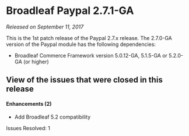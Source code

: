# Broadleaf Paypal 2.7.1-GA

*Released on September 11, 2017*

This is the 1st patch release of the Paypal 2.7.x release. The 2.7.0-GA version of the Paypal module has the following dependencies:

+ Broadleaf Commerce Framework version 5.0.12-GA, 5.1.5-GA or 5.2.0-GA (or higher)

## View of the issues that were closed in this release

#### Enhancements (2)

- Add Broadleaf 5.2 compatibility

Issues Resolved: 1
